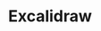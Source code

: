 ---
title: Excalidraw
tags: PKM/Capture
started: 2022-11-29 Tue
modified: 2022-11-29 Tue
status: ⚪Capture
---